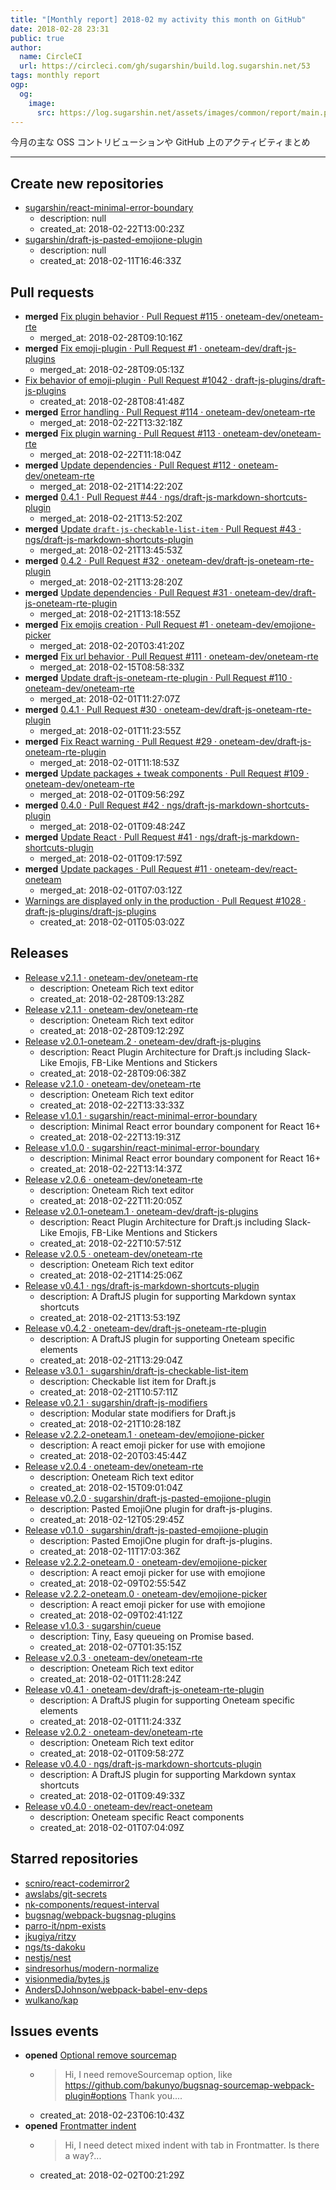 ```yaml
---
title: "[Monthly report] 2018-02 my activity this month on GitHub"
date: 2018-02-28 23:31
public: true
author:
  name: CircleCI
  url: https://circleci.com/gh/sugarshin/build.log.sugarshin.net/53
tags: monthly report
ogp:
  og:
    image:
      src: https://log.sugarshin.net/assets/images/common/report/main.png
---
```


今月の主な OSS コントリビューションや GitHub 上のアクティビティまとめ

***

## Create new repositories

- [sugarshin/react-minimal-error-boundary](https://github.com/sugarshin/react-minimal-error-boundary)
  - description: null
  - created_at: 2018-02-22T13:00:23Z
- [sugarshin/draft-js-pasted-emojione-plugin](https://github.com/sugarshin/draft-js-pasted-emojione-plugin)
  - description: null
  - created_at: 2018-02-11T16:46:33Z

## Pull requests

- **merged** [Fix plugin behavior · Pull Request #115 · oneteam-dev/oneteam-rte](https://github.com/oneteam-dev/oneteam-rte/pull/115)
  - merged_at: 2018-02-28T09:10:16Z
- **merged** [Fix emoji-plugin · Pull Request #1 · oneteam-dev/draft-js-plugins](https://github.com/oneteam-dev/draft-js-plugins/pull/1)
  - merged_at: 2018-02-28T09:05:13Z
- [Fix behavior of emoji-plugin · Pull Request #1042 · draft-js-plugins/draft-js-plugins](https://github.com/draft-js-plugins/draft-js-plugins/pull/1042)
  - created_at: 2018-02-28T08:41:48Z
- **merged** [Error handling · Pull Request #114 · oneteam-dev/oneteam-rte](https://github.com/oneteam-dev/oneteam-rte/pull/114)
  - merged_at: 2018-02-22T13:32:18Z
- **merged** [Fix plugin warning · Pull Request #113 · oneteam-dev/oneteam-rte](https://github.com/oneteam-dev/oneteam-rte/pull/113)
  - merged_at: 2018-02-22T11:18:04Z
- **merged** [Update dependencies · Pull Request #112 · oneteam-dev/oneteam-rte](https://github.com/oneteam-dev/oneteam-rte/pull/112)
  - merged_at: 2018-02-21T14:22:20Z
- **merged** [0.4.1 · Pull Request #44 · ngs/draft-js-markdown-shortcuts-plugin](https://github.com/ngs/draft-js-markdown-shortcuts-plugin/pull/44)
  - merged_at: 2018-02-21T13:52:20Z
- **merged** [Update `draft-js-checkable-list-item` · Pull Request #43 · ngs/draft-js-markdown-shortcuts-plugin](https://github.com/ngs/draft-js-markdown-shortcuts-plugin/pull/43)
  - merged_at: 2018-02-21T13:45:53Z
- **merged** [0.4.2 · Pull Request #32 · oneteam-dev/draft-js-oneteam-rte-plugin](https://github.com/oneteam-dev/draft-js-oneteam-rte-plugin/pull/32)
  - merged_at: 2018-02-21T13:28:20Z
- **merged** [Update dependencies · Pull Request #31 · oneteam-dev/draft-js-oneteam-rte-plugin](https://github.com/oneteam-dev/draft-js-oneteam-rte-plugin/pull/31)
  - merged_at: 2018-02-21T13:18:55Z
- **merged** [Fix emojis creation · Pull Request #1 · oneteam-dev/emojione-picker](https://github.com/oneteam-dev/emojione-picker/pull/1)
  - merged_at: 2018-02-20T03:41:20Z
- **merged** [Fix url behavior · Pull Request #111 · oneteam-dev/oneteam-rte](https://github.com/oneteam-dev/oneteam-rte/pull/111)
  - merged_at: 2018-02-15T08:58:33Z
- **merged** [Update draft-js-oneteam-rte-plugin · Pull Request #110 · oneteam-dev/oneteam-rte](https://github.com/oneteam-dev/oneteam-rte/pull/110)
  - merged_at: 2018-02-01T11:27:07Z
- **merged** [0.4.1 · Pull Request #30 · oneteam-dev/draft-js-oneteam-rte-plugin](https://github.com/oneteam-dev/draft-js-oneteam-rte-plugin/pull/30)
  - merged_at: 2018-02-01T11:23:55Z
- **merged** [Fix React warning · Pull Request #29 · oneteam-dev/draft-js-oneteam-rte-plugin](https://github.com/oneteam-dev/draft-js-oneteam-rte-plugin/pull/29)
  - merged_at: 2018-02-01T11:18:53Z
- **merged** [Update packages + tweak components · Pull Request #109 · oneteam-dev/oneteam-rte](https://github.com/oneteam-dev/oneteam-rte/pull/109)
  - merged_at: 2018-02-01T09:56:29Z
- **merged** [0.4.0 · Pull Request #42 · ngs/draft-js-markdown-shortcuts-plugin](https://github.com/ngs/draft-js-markdown-shortcuts-plugin/pull/42)
  - merged_at: 2018-02-01T09:48:24Z
- **merged** [Update React · Pull Request #41 · ngs/draft-js-markdown-shortcuts-plugin](https://github.com/ngs/draft-js-markdown-shortcuts-plugin/pull/41)
  - merged_at: 2018-02-01T09:17:59Z
- **merged** [Update packages · Pull Request #11 · oneteam-dev/react-oneteam](https://github.com/oneteam-dev/react-oneteam/pull/11)
  - merged_at: 2018-02-01T07:03:12Z
- [Warnings are displayed only in the production · Pull Request #1028 · draft-js-plugins/draft-js-plugins](https://github.com/draft-js-plugins/draft-js-plugins/pull/1028)
  - created_at: 2018-02-01T05:03:02Z

## Releases

- [Release v2.1.1 · oneteam-dev/oneteam-rte](https://github.com/oneteam-dev/oneteam-rte/releases/tag/v2.1.1)
  - description: Oneteam Rich text editor
  - created_at: 2018-02-28T09:13:28Z
- [Release v2.1.1 · oneteam-dev/oneteam-rte](https://github.com/oneteam-dev/oneteam-rte/releases/tag/v2.1.1)
  - description: Oneteam Rich text editor
  - created_at: 2018-02-28T09:12:29Z
- [Release v2.0.1-oneteam.2 · oneteam-dev/draft-js-plugins](https://github.com/oneteam-dev/draft-js-plugins/releases/tag/v2.0.1-oneteam.2)
  - description: React Plugin Architecture for Draft.js including Slack-Like Emojis, FB-Like Mentions and Stickers
  - created_at: 2018-02-28T09:06:38Z
- [Release v2.1.0 · oneteam-dev/oneteam-rte](https://github.com/oneteam-dev/oneteam-rte/releases/tag/v2.1.0)
  - description: Oneteam Rich text editor
  - created_at: 2018-02-22T13:33:33Z
- [Release v1.0.1 · sugarshin/react-minimal-error-boundary](https://github.com/sugarshin/react-minimal-error-boundary/releases/tag/v1.0.1)
  - description: Minimal React error boundary component for React 16+
  - created_at: 2018-02-22T13:19:31Z
- [Release v1.0.0 · sugarshin/react-minimal-error-boundary](https://github.com/sugarshin/react-minimal-error-boundary/releases/tag/v1.0.0)
  - description: Minimal React error boundary component for React 16+
  - created_at: 2018-02-22T13:14:37Z
- [Release v2.0.6 · oneteam-dev/oneteam-rte](https://github.com/oneteam-dev/oneteam-rte/releases/tag/v2.0.6)
  - description: Oneteam Rich text editor
  - created_at: 2018-02-22T11:20:05Z
- [Release v2.0.1-oneteam.1 · oneteam-dev/draft-js-plugins](https://github.com/oneteam-dev/draft-js-plugins/releases/tag/v2.0.1-oneteam.1)
  - description: React Plugin Architecture for Draft.js including Slack-Like Emojis, FB-Like Mentions and Stickers
  - created_at: 2018-02-22T10:57:51Z
- [Release v2.0.5 · oneteam-dev/oneteam-rte](https://github.com/oneteam-dev/oneteam-rte/releases/tag/v2.0.5)
  - description: Oneteam Rich text editor
  - created_at: 2018-02-21T14:25:06Z
- [Release v0.4.1 · ngs/draft-js-markdown-shortcuts-plugin](https://github.com/ngs/draft-js-markdown-shortcuts-plugin/releases/tag/v0.4.1)
  - description: A DraftJS plugin for supporting Markdown syntax shortcuts
  - created_at: 2018-02-21T13:53:19Z
- [Release v0.4.2 · oneteam-dev/draft-js-oneteam-rte-plugin](https://github.com/oneteam-dev/draft-js-oneteam-rte-plugin/releases/tag/v0.4.2)
  - description: A DraftJS plugin for supporting Oneteam specific elements
  - created_at: 2018-02-21T13:29:04Z
- [Release v3.0.1 · sugarshin/draft-js-checkable-list-item](https://github.com/sugarshin/draft-js-checkable-list-item/releases/tag/v3.0.1)
  - description: Checkable list item for Draft.js
  - created_at: 2018-02-21T10:57:11Z
- [Release v0.2.1 · sugarshin/draft-js-modifiers](https://github.com/sugarshin/draft-js-modifiers/releases/tag/v0.2.1)
  - description: Modular state modifiers for Draft.js
  - created_at: 2018-02-21T10:28:18Z
- [Release v2.2.2-oneteam.1 · oneteam-dev/emojione-picker](https://github.com/oneteam-dev/emojione-picker/releases/tag/v2.2.2-oneteam.1)
  - description: A react emoji picker for use with emojione
  - created_at: 2018-02-20T03:45:44Z
- [Release v2.0.4 · oneteam-dev/oneteam-rte](https://github.com/oneteam-dev/oneteam-rte/releases/tag/v2.0.4)
  - description: Oneteam Rich text editor
  - created_at: 2018-02-15T09:01:04Z
- [Release v0.2.0 · sugarshin/draft-js-pasted-emojione-plugin](https://github.com/sugarshin/draft-js-pasted-emojione-plugin/releases/tag/v0.2.0)
  - description: Pasted EmojiOne plugin for draft-js-plugins.
  - created_at: 2018-02-12T05:29:45Z
- [Release v0.1.0 · sugarshin/draft-js-pasted-emojione-plugin](https://github.com/sugarshin/draft-js-pasted-emojione-plugin/releases/tag/v0.1.0)
  - description: Pasted EmojiOne plugin for draft-js-plugins.
  - created_at: 2018-02-11T17:03:36Z
- [Release v2.2.2-oneteam.0 · oneteam-dev/emojione-picker](https://github.com/oneteam-dev/emojione-picker/releases/tag/v2.2.2-oneteam.0)
  - description: A react emoji picker for use with emojione
  - created_at: 2018-02-09T02:55:54Z
- [Release v2.2.2-oneteam.0 · oneteam-dev/emojione-picker](https://github.com/oneteam-dev/emojione-picker/releases/tag/v2.2.2-oneteam.0)
  - description: A react emoji picker for use with emojione
  - created_at: 2018-02-09T02:41:12Z
- [Release v1.0.3 · sugarshin/cueue](https://github.com/sugarshin/cueue/releases/tag/v1.0.3)
  - description: Tiny, Easy queueing on Promise based.
  - created_at: 2018-02-07T01:35:15Z
- [Release v2.0.3 · oneteam-dev/oneteam-rte](https://github.com/oneteam-dev/oneteam-rte/releases/tag/v2.0.3)
  - description: Oneteam Rich text editor
  - created_at: 2018-02-01T11:28:24Z
- [Release v0.4.1 · oneteam-dev/draft-js-oneteam-rte-plugin](https://github.com/oneteam-dev/draft-js-oneteam-rte-plugin/releases/tag/v0.4.1)
  - description: A DraftJS plugin for supporting Oneteam specific elements
  - created_at: 2018-02-01T11:24:33Z
- [Release v2.0.2 · oneteam-dev/oneteam-rte](https://github.com/oneteam-dev/oneteam-rte/releases/tag/v2.0.2)
  - description: Oneteam Rich text editor
  - created_at: 2018-02-01T09:58:27Z
- [Release v0.4.0 · ngs/draft-js-markdown-shortcuts-plugin](https://github.com/ngs/draft-js-markdown-shortcuts-plugin/releases/tag/v0.4.0)
  - description: A DraftJS plugin for supporting Markdown syntax shortcuts
  - created_at: 2018-02-01T09:49:33Z
- [Release v0.4.0 · oneteam-dev/react-oneteam](https://github.com/oneteam-dev/react-oneteam/releases/tag/v0.4.0)
  - description: Oneteam specific React components
  - created_at: 2018-02-01T07:04:09Z

## Starred repositories

- [scniro/react-codemirror2](https://github.com/scniro/react-codemirror2)
- [awslabs/git-secrets](https://github.com/awslabs/git-secrets)
- [nk-components/request-interval](https://github.com/nk-components/request-interval)
- [bugsnag/webpack-bugsnag-plugins](https://github.com/bugsnag/webpack-bugsnag-plugins)
- [parro-it/npm-exists](https://github.com/parro-it/npm-exists)
- [jkugiya/ritzy](https://github.com/jkugiya/ritzy)
- [ngs/ts-dakoku](https://github.com/ngs/ts-dakoku)
- [nestjs/nest](https://github.com/nestjs/nest)
- [sindresorhus/modern-normalize](https://github.com/sindresorhus/modern-normalize)
- [visionmedia/bytes.js](https://github.com/visionmedia/bytes.js)
- [AndersDJohnson/webpack-babel-env-deps](https://github.com/AndersDJohnson/webpack-babel-env-deps)
- [wulkano/kap](https://github.com/wulkano/kap)

## Issues events

- **opened** [Optional remove sourcemap](https://github.com/bugsnag/webpack-bugsnag-plugins/issues/2)
  - > Hi, I need removeSourcemap option, like https://github.com/bakunyo/bugsnag-sourcemap-webpack-plugin#options Thank you....
  - created_at: 2018-02-23T06:10:43Z
- **opened** [Frontmatter indent](https://github.com/remarkjs/remark-lint/issues/169)
  - > Hi, I need detect mixed indent with tab in Frontmatter. Is there a way?...
  - created_at: 2018-02-02T00:21:29Z
